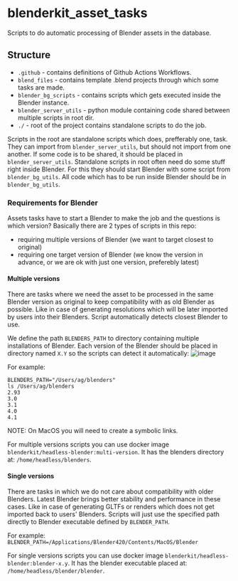 # blenderkit_asset_tasks
Scripts to do automatic processing of Blender assets in the database.

## Structure

- `.github` - contains definitions of Github Actions Workflows.
- `blend_files` - contains template .blend projects through which some tasks are made.
- `blender_bg_scripts` - contains scripts which gets executed inside the Blender instance.
- `blender_server_utils` - python module containing code shared between multiple scripts in root dir.
- `./` - root of the project contains standalone scripts to do the job.

Scripts in the root are standalone scripts which does, prefferably one, task.
They can import from `blender_server_utils`, but should not import from one another.
If some code is to be shared, it should be placed in `blender_server_utils`.
Standalone scripts in root often need do some stuff right inside Blender.
For this they should start Blender with some script from `blender_bg_utils`.
All code which has to be run inside Blender should be in `blender_bg_utils`.

### Requirements for Blender

Assets tasks have to start a Blender to make the job and the questions is which version?
Basically there are 2 types of scripts in this repo:
- requiring multiple versions of Blender (we want to target closest to original)
- requiring one target version of Blender (we know the version in advance, or we are ok with just one version, preferebly latest)

#### Multiple versions
There are tasks where we need the asset to be processed in the same Blender version as original to keep compatibility with as old Blender as possible.
Like in case of generating resolutions which will be later imported by users into their Blenders.
Script automatically detects closest Blender to use.

We define the path `BLENDERS_PATH` to directory containing multiple installations of Blender.
Each version of the Blender should be placed in directory named `X.Y` so the scripts can detect it automatically:
![image](https://user-images.githubusercontent.com/6907354/203579508-952ba12e-6a83-49dd-bca2-b3d33dd1ad36.png)

For example:

```
BLENDERS_PATH="/Users/ag/blenders"
ls /Users/ag/blenders
2.93
3.0
3.1
4.0
4.1
```

NOTE: On MacOS you will need to create a symbolic links.

For multiple versions scripts you can use docker image `blenderkit/headless-blender:multi-version`.
It has the blenders directory at: `/home/headless/blenders`.

#### Single versions
There are tasks in which we do not care about compatibility with older Blenders.
Latest Blender brings better stability and performance in these cases.
Like in case of generating GLTFs or renders which does not get imported back to users' Blenders.
Scripts will just use the specified path directly to Blender executable defined by `BLENDER_PATH`.

For example: `BLENDER_PATH=/Applications/Blender420/Contents/MacOS/Blender`

For single versions scripts you can use docker image `blenderkit/headless-blender:blender-x.y`.
It has the blender executable placed at: `/home/headless/blender/blender`.
